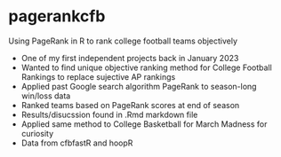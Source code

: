 # pagerankcfb
Using PageRank in R to rank college football teams objectively

- One of my first independent projects back in January 2023
- Wanted to find unique objective ranking method for College Football Rankings to replace sujective AP rankings
- Applied past Google search algorithm PageRank to season-long win/loss data
- Ranked teams based on PageRank scores at end of season
- Results/disucssion found in .Rmd markdown file
- Applied same method to College Basketball for March Madness for curiosity
- Data from cfbfastR and hoopR
